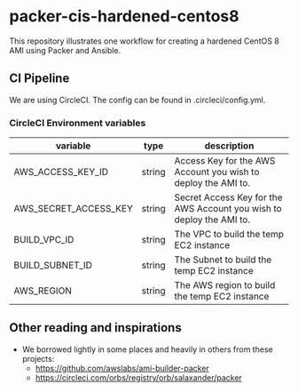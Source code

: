 # packer-cis-hardened-centos8
This repository illustrates one workflow for creating a hardened CentOS 8 AMI using Packer and Ansible.


## CI Pipeline

We are using CircleCI.  The config can be found in .circleci/config.yml.

### CircleCI Environment variables

| variable  | type  | description |
| --- | --- | --- |
| AWS_ACCESS_KEY_ID | string | Access Key for the AWS Account you wish to deploy the AMI to. |
| AWS_SECRET_ACCESS_KEY | string  | Secret Access Key for the AWS Account you wish to deploy the AMI to.|
| BUILD_VPC_ID | string | The VPC to build the temp EC2 instance |
| BUILD_SUBNET_ID | string | The Subnet to build the temp EC2 instance  |
| AWS_REGION | string | The AWS region to build the temp EC2 instance  |

## Other reading and inspirations

* We borrowed lightly in some places and heavily in others from these projects:
  * https://github.com/awslabs/ami-builder-packer
  * https://circleci.com/orbs/registry/orb/salaxander/packer
